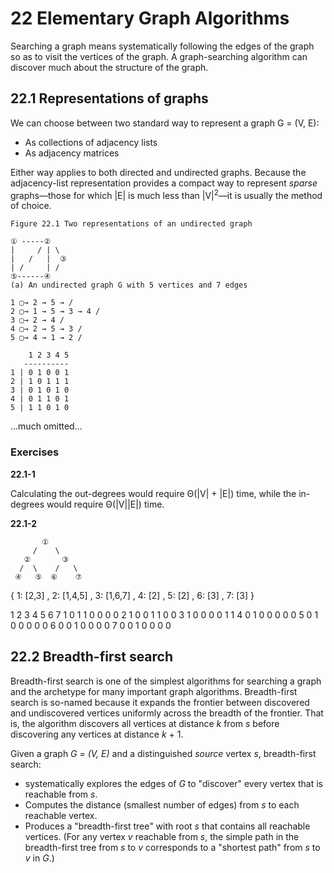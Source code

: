 # 22 Elementary Graph Algorithms

Searching a graph means systematically following the edges of the graph so as to visit the vertices of the graph. A graph-searching algorithm can discover much about the structure of the graph.

## 22.1 Representations of graphs

We can choose between two standard way to represent a graph G = (V, E):

* As collections of adjacency lists
* As adjacency matrices

Either way applies to both directed and undirected graphs. Because the adjacency-list representation provides a compact way to represent *sparse* graphs—those for which |E| is much less than |V|<sup>2</sup>—it is usually the method of choice.

```
Figure 22.1 Two representations of an undirected graph

① -----② 
|     / | \
|   /   |  ③
| /     | /
⑤------④ 
(a) An undirected graph G with 5 vertices and 7 edges

1 ▢→ 2 → 5 → /
2 ▢→ 1 → 5 → 3 → 4 /
3 ▢→ 2 → 4 /
4 ▢→ 2 → 5 → 3 /
5 ▢→ 4 → 1 → 2 /

    1 2 3 4 5
   ----------
1 | 0 1 0 0 1
2 | 1 0 1 1 1
3 | 0 1 0 1 0
4 | 0 1 1 0 1
5 | 1 1 0 1 0

```

...much omitted...
### Exercises

**22.1-1**

Calculating the out-degrees would require Θ(|V| + |E|) time, while the in-degrees would require Θ(|V||E|) time.

**22.1-2**
 
```
       ①
     /    \
   ②       ③
  /  \    /   \
 ④   ⑤  ⑥    ⑦
```

{ 1: [2,3] 
, 2: [1,4,5]
, 3: [1,6,7]
, 4: [2]
, 5: [2]
, 6: [3]
, 7: [3]
}

   1 2 3 4 5 6 7
1  0 1 1 0 0 0 0
2  1 0 0 1 1 0 0
3  1 0 0 0 0 1 1
4  0 1 0 0 0 0 0
5  0 1 0 0 0 0 0
6  0 0 1 0 0 0 0
7  0 0 1 0 0 0 0

## 22.2 Breadth-first search

Breadth-first search is one of the simplest algorithms for searching a graph and the archetype for many important graph algorithms. Breadth-first search is so-named because it expands the frontier between discovered and undiscovered vertices uniformly across the breadth of the frontier. That is, the algorithm discovers all vertices at distance *k* from *s* before discovering any vertices at distance *k* + 1.

Given a graph *G = (V, E)* and a distinguished *source* vertex *s*, breadth-first search:

* systematically explores the edges of *G* to "discover" every vertex that is reachable from *s*.
* Computes the distance (smallest number of edges) from *s* to each reachable vertex.
* Produces a "breadth-first tree" with root *s* that contains all reachable vertices. (For any vertex *v* reachable from *s*, the simple path in the breadth-first tree from *s* to *v* corresponds to a "shortest path" from *s* to *v* in *G*.)
